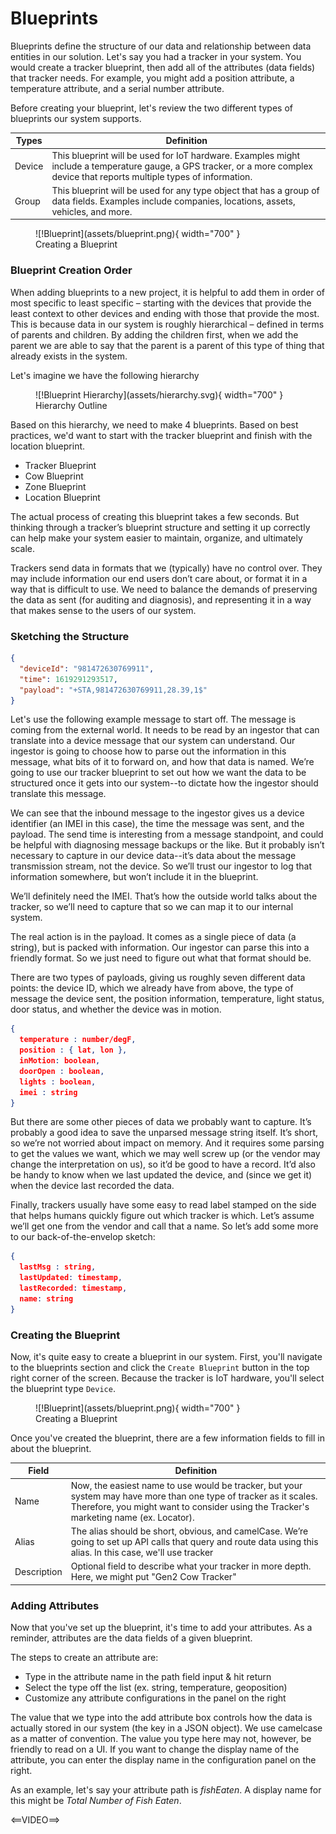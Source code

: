 # Blueprints

Blueprints define the structure of our data and relationship between data entities in our solution. Let's say you had a tracker in your system. You would create a tracker blueprint, then add all of the attributes (data fields) that tracker needs. For example, you might add a position attribute, a temperature attribute, and a serial number attribute. 

Before creating your blueprint, let's review the two different types of blueprints our system supports. 

| Types | Definition |
|-------|---------------|
| Device | This blueprint will be used for IoT hardware. Examples might include a temperature gauge, a GPS tracker, or a more complex device that reports multiple types of information. |
| Group | This blueprint will be used for any type object that has a group of data fields. Examples include companies, locations, assets, vehicles, and more. |

<figure markdown>
![!Blueprint](assets/blueprint.png){ width="700" }
  <figcaption>Creating a Blueprint</figcaption>
</figure>

### Blueprint Creation Order

When adding blueprints to a new project, it is helpful to add them in order of most specific to least specific – starting with the devices that provide the least context to other devices and ending with those that provide the most. This is because data in our system is roughly hierarchical – defined in terms of parents and children. By adding the children first, when we add the parent we are able to say that the parent is a parent of this type of thing that already exists in the system. 

Let's imagine we have the following hierarchy

<figure markdown>
![!Blueprint Hierarchy](assets/hierarchy.svg){ width="700" }
  <figcaption>Hierarchy Outline</figcaption>
</figure>

Based on this hierarchy, we need to make 4 blueprints. Based on best practices, we'd want to start with the tracker blueprint and finish with the location blueprint. 

* Tracker Blueprint
* Cow Blueprint
* Zone Blueprint
* Location Blueprint


The actual process of creating this blueprint takes a few seconds. But thinking through a tracker’s blueprint structure and setting it up correctly can help make your system easier to maintain, organize, and ultimately scale. 

Trackers send data in formats that we (typically) have no control over. They may include information our end users don’t care about, or format it in a way that is difficult to use. We need to balance the demands of preserving the data as sent (for auditing and diagnosis), and representing it in a way that makes sense to the users of our system. 

### Sketching the Structure

``` json
{
  "deviceId": "981472630769911",
  "time": 1619291293517,
  "payload": "+STA,981472630769911,28.39,1$"
}
```

Let's use the following example message to start off. The message is coming from the external world. It needs to be read by an ingestor that can translate into a device message that our system can understand. Our ingestor is going to choose how to parse out the information in this message, what bits of it to forward on, and how that data is named. We’re going to use our tracker blueprint to set out how we want the data to be structured once it gets into our system--to dictate how the ingestor should translate this message.

We can see that the inbound message to the ingestor gives us a device identifier (an IMEI in this case), the time the message was sent, and the payload. The send time is interesting from a message standpoint, and could be helpful with diagnosing message backups or the like. But it probably isn’t necessary to capture in our device data--it’s data about the message transmission stream, not the device. So we’ll trust our ingestor to log that information somewhere, but won’t include it in the blueprint.

We’ll definitely need the IMEI. That’s how the outside world talks about the tracker, so we’ll need to capture that so we can map it to our internal system. 

The real action is in the payload. It comes as a single piece of data (a string), but is packed with information. Our ingestor can parse this into a friendly format. So we just need to figure out what that format should be.

There are two types of payloads, giving us roughly seven different data points: the device ID, which we already have from above, the type of message the device sent, the position information, temperature, light status, door status, and whether the device was in motion. 

``` json
{
  temperature : number/degF,
  position : { lat, lon },
  inMotion: boolean,
  doorOpen : boolean,
  lights : boolean,
  imei : string
}
```
But there are some other pieces of data we probably want to capture. It’s probably a good idea to save the unparsed message string itself. It’s short, so we’re not worried about impact on memory. And it requires some parsing to get the values we want, which we may well screw up (or the vendor may change the interpretation on us), so it’d be good to have a record. It’d also be handy to know when we last updated the device, and (since we get it) when the device last recorded the data. 

Finally, trackers usually have some easy to read label stamped on the side that helps humans quickly figure out which tracker is which. Let’s assume we’ll get one from the vendor and call that a name. So let’s add some more to our back-of-the-envelop sketch:

``` json
{
  lastMsg : string,
  lastUpdated: timestamp,
  lastRecorded: timestamp,
  name: string
}
```
### Creating the Blueprint

Now, it's quite easy to create a blueprint in our system. First, you'll navigate to the blueprints section and click the `Create Blueprint` button in the top right corner of the screen. Because the tracker is IoT hardware, you'll select the blueprint type `Device`.

<figure markdown>
![!Blueprint](assets/blueprint.png){ width="700" }
  <figcaption>Creating a Blueprint</figcaption>
</figure>

Once you've created the blueprint, there are a few information fields to fill in about the blueprint. 

| Field | Definition |
|-------|---------------|
| Name | Now, the easiest name to use would be tracker, but your system may have more than one type of tracker as it scales. Therefore, you might want to consider using the Tracker's marketing name (ex. Locator).  |
| Alias | The alias should be short, obvious, and camelCase. We’re going to set up API calls that query and route data using this alias. In this case, we'll use tracker |
| Description | Optional field to describe what your tracker in more depth. Here, we might put "Gen2 Cow Tracker" |

### Adding Attributes

Now that you've set up the blueprint, it's time to add your attributes. As a reminder, attributes are the data fields of a given blueprint.

The steps to create an attribute are: 

* Type in the attribute name in the path field input & hit return
* Select the type off the list (ex. string, temperature, geoposition)
* Customize any attribute configurations in the panel on the right

The value that we type into the add attribute box controls how the data is actually stored in our system (the key in a JSON object). We use camelcase as a matter of convention. The value you type here may not, however, be friendly to read on a UI. If you want to change the display name of the attribute, you can enter the display name in the configuration panel on the right. 

As an example, let's say your attribute path is *fishEaten*. A display name for this might be *Total Number of Fish Eaten*. 

<==VIDEO==>


